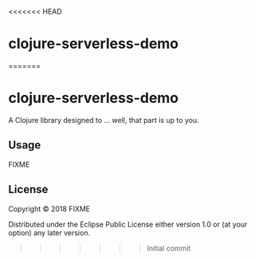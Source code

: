 <<<<<<< HEAD
# clojure-serverless-demo
=======
# clojure-serverless-demo

A Clojure library designed to ... well, that part is up to you.

## Usage

FIXME

## License

Copyright © 2018 FIXME

Distributed under the Eclipse Public License either version 1.0 or (at
your option) any later version.
>>>>>>> Initial commit
